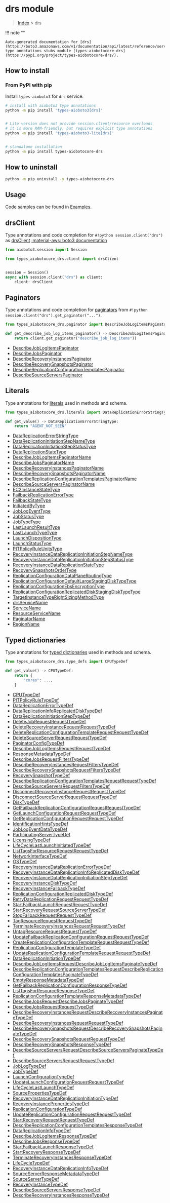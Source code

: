 # drs module

> [Index](../README.md) > drs


!!! note ""

    Auto-generated documentation for [drs](https://boto3.amazonaws.com/v1/documentation/api/latest/reference/services/drs.html#drs)
    type annotations stubs module [types-aiobotocore-drs](https://pypi.org/project/types-aiobotocore-drs/).

## How to install



### From PyPI with pip

Install `types-aioboto3` for `drs` service.

```bash
# install with aioboto3 type annotations
python -m pip install 'types-aioboto3[drs]'


# Lite version does not provide session.client/resource overloads
# it is more RAM-friendly, but requires explicit type annotations
python -m pip install 'types-aioboto3-lite[drs]'


# standalone installation
python -m pip install types-aiobotocore-drs
```



## How to uninstall

```bash
python -m pip uninstall -y types-aiobotocore-drs
```

## Usage

Code samples can be found in [Examples](./usage.md).

## drsClient

Type annotations and code completion for  `#!python session.client("drs")` as [drsClient](./client.md)
[:material-aws: boto3 documentation](https://boto3.amazonaws.com/v1/documentation/api/latest/reference/services/drs.html#drs.Client)

```python title="Usage example"
from aioboto3.session import Session

from types_aiobotocore_drs.client import drsClient


session = Session()
async with session.client("drs") as client:
    client: drsClient
```


## Paginators

Type annotations and code completion for
[paginators](./paginators.md)
from `#!python session.client("drs").get_paginator("...")`.

```python title="Usage example"
from types_aiobotocore_drs.paginator import DescribeJobLogItemsPaginator

def get_describe_job_log_items_paginator() -> DescribeJobLogItemsPaginator:
    return client.get_paginator("describe_job_log_items"))
```

- [DescribeJobLogItemsPaginator](./paginators.md#describejoblogitemspaginator)
- [DescribeJobsPaginator](./paginators.md#describejobspaginator)
- [DescribeRecoveryInstancesPaginator](./paginators.md#describerecoveryinstancespaginator)
- [DescribeRecoverySnapshotsPaginator](./paginators.md#describerecoverysnapshotspaginator)
- [DescribeReplicationConfigurationTemplatesPaginator](./paginators.md#describereplicationconfigurationtemplatespaginator)
- [DescribeSourceServersPaginator](./paginators.md#describesourceserverspaginator)








## Literals

Type annotations for [literals](./literals.md) used in methods and schema.

```python title="Usage example"
from types_aiobotocore_drs.literals import DataReplicationErrorStringType

def get_value() -> DataReplicationErrorStringType:
    return "AGENT_NOT_SEEN"
```

- [DataReplicationErrorStringType](./literals.md#datareplicationerrorstringtype)
- [DataReplicationInitiationStepNameType](./literals.md#datareplicationinitiationstepnametype)
- [DataReplicationInitiationStepStatusType](./literals.md#datareplicationinitiationstepstatustype)
- [DataReplicationStateType](./literals.md#datareplicationstatetype)
- [DescribeJobLogItemsPaginatorName](./literals.md#describejoblogitemspaginatorname)
- [DescribeJobsPaginatorName](./literals.md#describejobspaginatorname)
- [DescribeRecoveryInstancesPaginatorName](./literals.md#describerecoveryinstancespaginatorname)
- [DescribeRecoverySnapshotsPaginatorName](./literals.md#describerecoverysnapshotspaginatorname)
- [DescribeReplicationConfigurationTemplatesPaginatorName](./literals.md#describereplicationconfigurationtemplatespaginatorname)
- [DescribeSourceServersPaginatorName](./literals.md#describesourceserverspaginatorname)
- [EC2InstanceStateType](./literals.md#ec2instancestatetype)
- [FailbackReplicationErrorType](./literals.md#failbackreplicationerrortype)
- [FailbackStateType](./literals.md#failbackstatetype)
- [InitiatedByType](./literals.md#initiatedbytype)
- [JobLogEventType](./literals.md#joblogeventtype)
- [JobStatusType](./literals.md#jobstatustype)
- [JobTypeType](./literals.md#jobtypetype)
- [LastLaunchResultType](./literals.md#lastlaunchresulttype)
- [LastLaunchTypeType](./literals.md#lastlaunchtypetype)
- [LaunchDispositionType](./literals.md#launchdispositiontype)
- [LaunchStatusType](./literals.md#launchstatustype)
- [PITPolicyRuleUnitsType](./literals.md#pitpolicyruleunitstype)
- [RecoveryInstanceDataReplicationInitiationStepNameType](./literals.md#recoveryinstancedatareplicationinitiationstepnametype)
- [RecoveryInstanceDataReplicationInitiationStepStatusType](./literals.md#recoveryinstancedatareplicationinitiationstepstatustype)
- [RecoveryInstanceDataReplicationStateType](./literals.md#recoveryinstancedatareplicationstatetype)
- [RecoverySnapshotsOrderType](./literals.md#recoverysnapshotsordertype)
- [ReplicationConfigurationDataPlaneRoutingType](./literals.md#replicationconfigurationdataplaneroutingtype)
- [ReplicationConfigurationDefaultLargeStagingDiskTypeType](./literals.md#replicationconfigurationdefaultlargestagingdisktypetype)
- [ReplicationConfigurationEbsEncryptionType](./literals.md#replicationconfigurationebsencryptiontype)
- [ReplicationConfigurationReplicatedDiskStagingDiskTypeType](./literals.md#replicationconfigurationreplicateddiskstagingdisktypetype)
- [TargetInstanceTypeRightSizingMethodType](./literals.md#targetinstancetyperightsizingmethodtype)
- [drsServiceName](./literals.md#drsservicename)
- [ServiceName](./literals.md#servicename)
- [ResourceServiceName](./literals.md#resourceservicename)
- [PaginatorName](./literals.md#paginatorname)
- [RegionName](./literals.md#regionname)




## Typed dictionaries

Type annotations for [typed dictionaries](./type_defs.md) used in methods and schema.

```python title="Usage example"
from types_aiobotocore_drs.type_defs import CPUTypeDef

def get_value() -> CPUTypeDef:
    return {
        "cores": ...,
    }
```

- [CPUTypeDef](./type_defs.md#cputypedef)
- [PITPolicyRuleTypeDef](./type_defs.md#pitpolicyruletypedef)
- [DataReplicationErrorTypeDef](./type_defs.md#datareplicationerrortypedef)
- [DataReplicationInfoReplicatedDiskTypeDef](./type_defs.md#datareplicationinforeplicateddisktypedef)
- [DataReplicationInitiationStepTypeDef](./type_defs.md#datareplicationinitiationsteptypedef)
- [DeleteJobRequestRequestTypeDef](./type_defs.md#deletejobrequestrequesttypedef)
- [DeleteRecoveryInstanceRequestRequestTypeDef](./type_defs.md#deleterecoveryinstancerequestrequesttypedef)
- [DeleteReplicationConfigurationTemplateRequestRequestTypeDef](./type_defs.md#deletereplicationconfigurationtemplaterequestrequesttypedef)
- [DeleteSourceServerRequestRequestTypeDef](./type_defs.md#deletesourceserverrequestrequesttypedef)
- [PaginatorConfigTypeDef](./type_defs.md#paginatorconfigtypedef)
- [DescribeJobLogItemsRequestRequestTypeDef](./type_defs.md#describejoblogitemsrequestrequesttypedef)
- [ResponseMetadataTypeDef](./type_defs.md#responsemetadatatypedef)
- [DescribeJobsRequestFiltersTypeDef](./type_defs.md#describejobsrequestfilterstypedef)
- [DescribeRecoveryInstancesRequestFiltersTypeDef](./type_defs.md#describerecoveryinstancesrequestfilterstypedef)
- [DescribeRecoverySnapshotsRequestFiltersTypeDef](./type_defs.md#describerecoverysnapshotsrequestfilterstypedef)
- [RecoverySnapshotTypeDef](./type_defs.md#recoverysnapshottypedef)
- [DescribeReplicationConfigurationTemplatesRequestRequestTypeDef](./type_defs.md#describereplicationconfigurationtemplatesrequestrequesttypedef)
- [DescribeSourceServersRequestFiltersTypeDef](./type_defs.md#describesourceserversrequestfilterstypedef)
- [DisconnectRecoveryInstanceRequestRequestTypeDef](./type_defs.md#disconnectrecoveryinstancerequestrequesttypedef)
- [DisconnectSourceServerRequestRequestTypeDef](./type_defs.md#disconnectsourceserverrequestrequesttypedef)
- [DiskTypeDef](./type_defs.md#disktypedef)
- [GetFailbackReplicationConfigurationRequestRequestTypeDef](./type_defs.md#getfailbackreplicationconfigurationrequestrequesttypedef)
- [GetLaunchConfigurationRequestRequestTypeDef](./type_defs.md#getlaunchconfigurationrequestrequesttypedef)
- [GetReplicationConfigurationRequestRequestTypeDef](./type_defs.md#getreplicationconfigurationrequestrequesttypedef)
- [IdentificationHintsTypeDef](./type_defs.md#identificationhintstypedef)
- [JobLogEventDataTypeDef](./type_defs.md#joblogeventdatatypedef)
- [ParticipatingServerTypeDef](./type_defs.md#participatingservertypedef)
- [LicensingTypeDef](./type_defs.md#licensingtypedef)
- [LifeCycleLastLaunchInitiatedTypeDef](./type_defs.md#lifecyclelastlaunchinitiatedtypedef)
- [ListTagsForResourceRequestRequestTypeDef](./type_defs.md#listtagsforresourcerequestrequesttypedef)
- [NetworkInterfaceTypeDef](./type_defs.md#networkinterfacetypedef)
- [OSTypeDef](./type_defs.md#ostypedef)
- [RecoveryInstanceDataReplicationErrorTypeDef](./type_defs.md#recoveryinstancedatareplicationerrortypedef)
- [RecoveryInstanceDataReplicationInfoReplicatedDiskTypeDef](./type_defs.md#recoveryinstancedatareplicationinforeplicateddisktypedef)
- [RecoveryInstanceDataReplicationInitiationStepTypeDef](./type_defs.md#recoveryinstancedatareplicationinitiationsteptypedef)
- [RecoveryInstanceDiskTypeDef](./type_defs.md#recoveryinstancedisktypedef)
- [RecoveryInstanceFailbackTypeDef](./type_defs.md#recoveryinstancefailbacktypedef)
- [ReplicationConfigurationReplicatedDiskTypeDef](./type_defs.md#replicationconfigurationreplicateddisktypedef)
- [RetryDataReplicationRequestRequestTypeDef](./type_defs.md#retrydatareplicationrequestrequesttypedef)
- [StartFailbackLaunchRequestRequestTypeDef](./type_defs.md#startfailbacklaunchrequestrequesttypedef)
- [StartRecoveryRequestSourceServerTypeDef](./type_defs.md#startrecoveryrequestsourceservertypedef)
- [StopFailbackRequestRequestTypeDef](./type_defs.md#stopfailbackrequestrequesttypedef)
- [TagResourceRequestRequestTypeDef](./type_defs.md#tagresourcerequestrequesttypedef)
- [TerminateRecoveryInstancesRequestRequestTypeDef](./type_defs.md#terminaterecoveryinstancesrequestrequesttypedef)
- [UntagResourceRequestRequestTypeDef](./type_defs.md#untagresourcerequestrequesttypedef)
- [UpdateFailbackReplicationConfigurationRequestRequestTypeDef](./type_defs.md#updatefailbackreplicationconfigurationrequestrequesttypedef)
- [CreateReplicationConfigurationTemplateRequestRequestTypeDef](./type_defs.md#createreplicationconfigurationtemplaterequestrequesttypedef)
- [ReplicationConfigurationTemplateTypeDef](./type_defs.md#replicationconfigurationtemplatetypedef)
- [UpdateReplicationConfigurationTemplateRequestRequestTypeDef](./type_defs.md#updatereplicationconfigurationtemplaterequestrequesttypedef)
- [DataReplicationInitiationTypeDef](./type_defs.md#datareplicationinitiationtypedef)
- [DescribeJobLogItemsRequestDescribeJobLogItemsPaginateTypeDef](./type_defs.md#describejoblogitemsrequestdescribejoblogitemspaginatetypedef)
- [DescribeReplicationConfigurationTemplatesRequestDescribeReplicationConfigurationTemplatesPaginateTypeDef](./type_defs.md#describereplicationconfigurationtemplatesrequestdescribereplicationconfigurationtemplatespaginatetypedef)
- [EmptyResponseMetadataTypeDef](./type_defs.md#emptyresponsemetadatatypedef)
- [GetFailbackReplicationConfigurationResponseTypeDef](./type_defs.md#getfailbackreplicationconfigurationresponsetypedef)
- [ListTagsForResourceResponseTypeDef](./type_defs.md#listtagsforresourceresponsetypedef)
- [ReplicationConfigurationTemplateResponseMetadataTypeDef](./type_defs.md#replicationconfigurationtemplateresponsemetadatatypedef)
- [DescribeJobsRequestDescribeJobsPaginateTypeDef](./type_defs.md#describejobsrequestdescribejobspaginatetypedef)
- [DescribeJobsRequestRequestTypeDef](./type_defs.md#describejobsrequestrequesttypedef)
- [DescribeRecoveryInstancesRequestDescribeRecoveryInstancesPaginateTypeDef](./type_defs.md#describerecoveryinstancesrequestdescriberecoveryinstancespaginatetypedef)
- [DescribeRecoveryInstancesRequestRequestTypeDef](./type_defs.md#describerecoveryinstancesrequestrequesttypedef)
- [DescribeRecoverySnapshotsRequestDescribeRecoverySnapshotsPaginateTypeDef](./type_defs.md#describerecoverysnapshotsrequestdescriberecoverysnapshotspaginatetypedef)
- [DescribeRecoverySnapshotsRequestRequestTypeDef](./type_defs.md#describerecoverysnapshotsrequestrequesttypedef)
- [DescribeRecoverySnapshotsResponseTypeDef](./type_defs.md#describerecoverysnapshotsresponsetypedef)
- [DescribeSourceServersRequestDescribeSourceServersPaginateTypeDef](./type_defs.md#describesourceserversrequestdescribesourceserverspaginatetypedef)
- [DescribeSourceServersRequestRequestTypeDef](./type_defs.md#describesourceserversrequestrequesttypedef)
- [JobLogTypeDef](./type_defs.md#joblogtypedef)
- [JobTypeDef](./type_defs.md#jobtypedef)
- [LaunchConfigurationTypeDef](./type_defs.md#launchconfigurationtypedef)
- [UpdateLaunchConfigurationRequestRequestTypeDef](./type_defs.md#updatelaunchconfigurationrequestrequesttypedef)
- [LifeCycleLastLaunchTypeDef](./type_defs.md#lifecyclelastlaunchtypedef)
- [SourcePropertiesTypeDef](./type_defs.md#sourcepropertiestypedef)
- [RecoveryInstanceDataReplicationInitiationTypeDef](./type_defs.md#recoveryinstancedatareplicationinitiationtypedef)
- [RecoveryInstancePropertiesTypeDef](./type_defs.md#recoveryinstancepropertiestypedef)
- [ReplicationConfigurationTypeDef](./type_defs.md#replicationconfigurationtypedef)
- [UpdateReplicationConfigurationRequestRequestTypeDef](./type_defs.md#updatereplicationconfigurationrequestrequesttypedef)
- [StartRecoveryRequestRequestTypeDef](./type_defs.md#startrecoveryrequestrequesttypedef)
- [DescribeReplicationConfigurationTemplatesResponseTypeDef](./type_defs.md#describereplicationconfigurationtemplatesresponsetypedef)
- [DataReplicationInfoTypeDef](./type_defs.md#datareplicationinfotypedef)
- [DescribeJobLogItemsResponseTypeDef](./type_defs.md#describejoblogitemsresponsetypedef)
- [DescribeJobsResponseTypeDef](./type_defs.md#describejobsresponsetypedef)
- [StartFailbackLaunchResponseTypeDef](./type_defs.md#startfailbacklaunchresponsetypedef)
- [StartRecoveryResponseTypeDef](./type_defs.md#startrecoveryresponsetypedef)
- [TerminateRecoveryInstancesResponseTypeDef](./type_defs.md#terminaterecoveryinstancesresponsetypedef)
- [LifeCycleTypeDef](./type_defs.md#lifecycletypedef)
- [RecoveryInstanceDataReplicationInfoTypeDef](./type_defs.md#recoveryinstancedatareplicationinfotypedef)
- [SourceServerResponseMetadataTypeDef](./type_defs.md#sourceserverresponsemetadatatypedef)
- [SourceServerTypeDef](./type_defs.md#sourceservertypedef)
- [RecoveryInstanceTypeDef](./type_defs.md#recoveryinstancetypedef)
- [DescribeSourceServersResponseTypeDef](./type_defs.md#describesourceserversresponsetypedef)
- [DescribeRecoveryInstancesResponseTypeDef](./type_defs.md#describerecoveryinstancesresponsetypedef)

